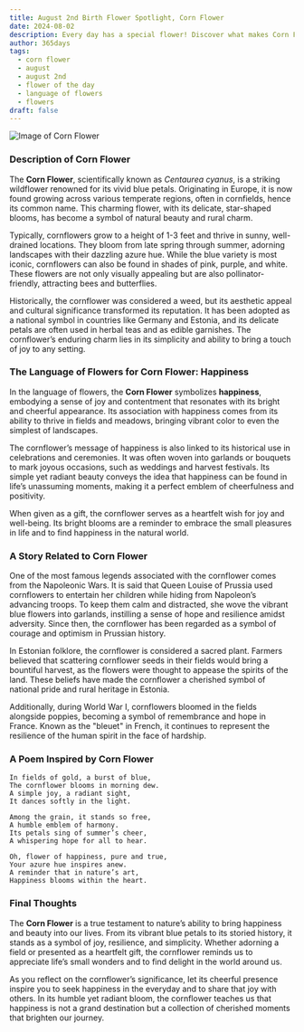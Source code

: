```yaml
---
title: August 2nd Birth Flower Spotlight, Corn Flower
date: 2024-08-02
description: Every day has a special flower! Discover what makes Corn Flower unique as today’s birth flower and its symbolic meaning.
author: 365days
tags:
  - corn flower
  - august
  - august 2nd
  - flower of the day
  - language of flowers
  - flowers
draft: false
---
```


![Image of Corn Flower](https://cdn.pixabay.com/photo/2018/05/17/17/25/cornflowers-3409140_1280.jpg#center)


### Description of Corn Flower

The **Corn Flower**, scientifically known as _Centaurea cyanus_, is a striking wildflower renowned for its vivid blue petals. Originating in Europe, it is now found growing across various temperate regions, often in cornfields, hence its common name. This charming flower, with its delicate, star-shaped blooms, has become a symbol of natural beauty and rural charm.

Typically, cornflowers grow to a height of 1-3 feet and thrive in sunny, well-drained locations. They bloom from late spring through summer, adorning landscapes with their dazzling azure hue. While the blue variety is most iconic, cornflowers can also be found in shades of pink, purple, and white. These flowers are not only visually appealing but are also pollinator-friendly, attracting bees and butterflies.

Historically, the cornflower was considered a weed, but its aesthetic appeal and cultural significance transformed its reputation. It has been adopted as a national symbol in countries like Germany and Estonia, and its delicate petals are often used in herbal teas and as edible garnishes. The cornflower’s enduring charm lies in its simplicity and ability to bring a touch of joy to any setting.

### The Language of Flowers for Corn Flower: Happiness

In the language of flowers, the **Corn Flower** symbolizes **happiness**, embodying a sense of joy and contentment that resonates with its bright and cheerful appearance. Its association with happiness comes from its ability to thrive in fields and meadows, bringing vibrant color to even the simplest of landscapes.

The cornflower’s message of happiness is also linked to its historical use in celebrations and ceremonies. It was often woven into garlands or bouquets to mark joyous occasions, such as weddings and harvest festivals. Its simple yet radiant beauty conveys the idea that happiness can be found in life’s unassuming moments, making it a perfect emblem of cheerfulness and positivity.

When given as a gift, the cornflower serves as a heartfelt wish for joy and well-being. Its bright blooms are a reminder to embrace the small pleasures in life and to find happiness in the natural world.

### A Story Related to Corn Flower

One of the most famous legends associated with the cornflower comes from the Napoleonic Wars. It is said that Queen Louise of Prussia used cornflowers to entertain her children while hiding from Napoleon’s advancing troops. To keep them calm and distracted, she wove the vibrant blue flowers into garlands, instilling a sense of hope and resilience amidst adversity. Since then, the cornflower has been regarded as a symbol of courage and optimism in Prussian history.

In Estonian folklore, the cornflower is considered a sacred plant. Farmers believed that scattering cornflower seeds in their fields would bring a bountiful harvest, as the flowers were thought to appease the spirits of the land. These beliefs have made the cornflower a cherished symbol of national pride and rural heritage in Estonia.

Additionally, during World War I, cornflowers bloomed in the fields alongside poppies, becoming a symbol of remembrance and hope in France. Known as the "bleuet" in French, it continues to represent the resilience of the human spirit in the face of hardship.

### A Poem Inspired by Corn Flower

```
In fields of gold, a burst of blue,  
The cornflower blooms in morning dew.  
A simple joy, a radiant sight,  
It dances softly in the light.  

Among the grain, it stands so free,  
A humble emblem of harmony.  
Its petals sing of summer’s cheer,  
A whispering hope for all to hear.  

Oh, flower of happiness, pure and true,  
Your azure hue inspires anew.  
A reminder that in nature’s art,  
Happiness blooms within the heart.  
```

### Final Thoughts

The **Corn Flower** is a true testament to nature’s ability to bring happiness and beauty into our lives. From its vibrant blue petals to its storied history, it stands as a symbol of joy, resilience, and simplicity. Whether adorning a field or presented as a heartfelt gift, the cornflower reminds us to appreciate life’s small wonders and to find delight in the world around us.

As you reflect on the cornflower’s significance, let its cheerful presence inspire you to seek happiness in the everyday and to share that joy with others. In its humble yet radiant bloom, the cornflower teaches us that happiness is not a grand destination but a collection of cherished moments that brighten our journey.


